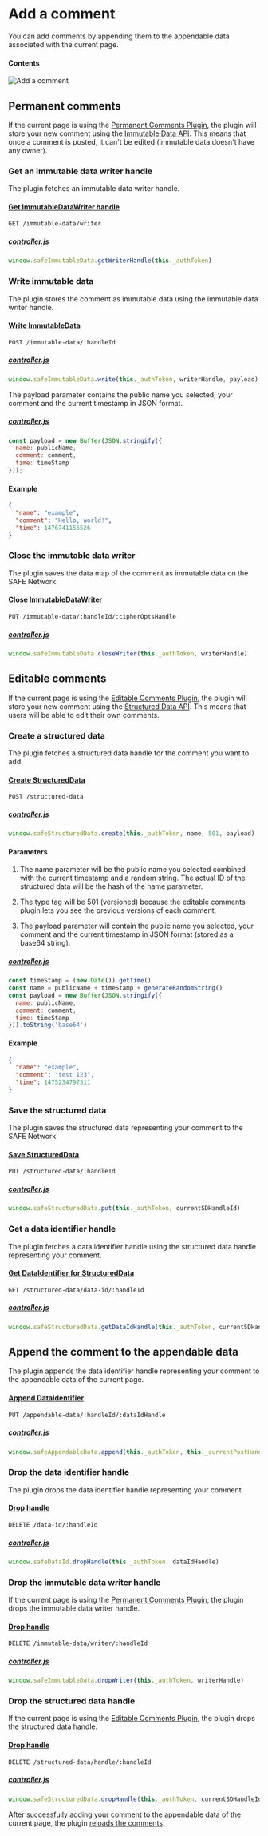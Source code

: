 # Add a comment

You can add comments by appending them to the appendable data associated with the current page.

#### Contents

<!-- toc -->

![Add a comment](img/add-a-comment.png)

## Permanent comments

If the current page is using the [Permanent Comments Plugin](https://github.com/maidsafe/safe_examples/tree/master/permanent_comments_plugin), the plugin will store your new comment using the [Immutable Data API](https://github.com/maidsafe/rfcs/blob/master/text/0042-launcher-api-v0.6/api/immutable_data.md). This means that once a comment is posted, it can't be edited (immutable data doesn't have any owner).

### Get an immutable data writer handle

The plugin fetches an immutable data writer handle.

#### [Get ImmutableDataWriter handle](https://github.com/maidsafe/rfcs/blob/master/text/0042-launcher-api-v0.6/api/immutable_data.md#get-immutabledata-writer)

```
GET /immutable-data/writer
```

##### [controller.js](https://github.com/maidsafe/safe_examples/blob/3e44e154ae1ba3b019561f02afd9888429a8c574/permanent_comments_plugin/comments/src/controller.js#L214)

```js
window.safeImmutableData.getWriterHandle(this._authToken)
```

### Write immutable data

The plugin stores the comment as immutable data using the immutable data writer handle.

#### [Write ImmutableData](https://github.com/maidsafe/rfcs/blob/master/text/0042-launcher-api-v0.6/api/immutable_data.md#write-immutable-data)

```
POST /immutable-data/:handleId
```

##### [controller.js](https://github.com/maidsafe/safe_examples/blob/3e44e154ae1ba3b019561f02afd9888429a8c574/permanent_comments_plugin/comments/src/controller.js#L216)

```js
window.safeImmutableData.write(this._authToken, writerHandle, payload)
```

The payload parameter contains the public name you selected, your comment and the current timestamp in JSON format.

##### [controller.js](https://github.com/maidsafe/safe_examples/blob/3e44e154ae1ba3b019561f02afd9888429a8c574/permanent_comments_plugin/comments/src/controller.js#L206-L210)

```js
const payload = new Buffer(JSON.stringify({
  name: publicName,
  comment: comment,
  time: timeStamp
}));
```

#### Example

```json
{
  "name": "example",
  "comment": "Hello, world!",
  "time": 1476741155526
}
```

### Close the immutable data writer

The plugin saves the data map of the comment as immutable data on the SAFE Network.

#### [Close ImmutableDataWriter](https://github.com/maidsafe/rfcs/blob/master/text/0042-launcher-api-v0.6/api/immutable_data.md#close-immutable-data-writer)

```
PUT /immutable-data/:handleId/:cipherOptsHandle
```

##### [controller.js](https://github.com/maidsafe/safe_examples/blob/3e44e154ae1ba3b019561f02afd9888429a8c574/permanent_comments_plugin/comments/src/controller.js#L220)

```js
window.safeImmutableData.closeWriter(this._authToken, writerHandle)
```

## Editable comments

If the current page is using the [Editable Comments Plugin](https://github.com/maidsafe/safe_examples/tree/master/editable_comments_plugin), the plugin will store your new comment using the [Structured Data API](https://github.com/maidsafe/rfcs/blob/master/text/0042-launcher-api-v0.6/api/structured_data.md). This means that users will be able to edit their own comments.

### Create a structured data

The plugin fetches a structured data handle for the comment you want to add.

#### [Create StructuredData](https://github.com/maidsafe/rfcs/blob/master/text/0042-launcher-api-v0.6/api/structured_data.md#create)

```
POST /structured-data
```

##### [controller.js](https://github.com/maidsafe/safe_examples/blob/67a5620e722b5d47a0cacb436b2d43c92e959aa8/editable_comments_plugin/comments/src/controller.js#L254)

```js
window.safeStructuredData.create(this._authToken, name, 501, payload)
```

#### Parameters

1. The name parameter will be the public name you selected combined with the current timestamp and a random string. The actual ID of the structured data will be the hash of the name parameter.

2. The type tag will be 501 (versioned) because the editable comments plugin lets you see the previous versions of each comment.

3. The payload parameter will contain the public name you selected, your comment and the current timestamp in JSON format (stored as a base64 string).

##### [controller.js](https://github.com/maidsafe/safe_examples/blob/67a5620e722b5d47a0cacb436b2d43c92e959aa8/editable_comments_plugin/comments/src/controller.js#L243-L249)

```js
const timeStamp = (new Date()).getTime()
const name = publicName + timeStamp + generateRandomString()
const payload = new Buffer(JSON.stringify({
  name: publicName,
  comment: comment,
  time: timeStamp
})).toString('base64')
```

#### Example

```json
{
  "name": "example",
  "comment": "test 123",
  "time": 1475234797311
}
```

### Save the structured data

The plugin saves the structured data representing your comment to the SAFE Network.

#### [Save StructuredData](https://github.com/maidsafe/rfcs/blob/master/text/0042-launcher-api-v0.6/api/structured_data.md#save-structured-data)

```
PUT /structured-data/:handleId
```

##### [controller.js](https://github.com/maidsafe/safe_examples/blob/67a5620e722b5d47a0cacb436b2d43c92e959aa8/editable_comments_plugin/comments/src/controller.js#L256)

```js
window.safeStructuredData.put(this._authToken, currentSDHandleId)
```

### Get a data identifier handle

The plugin fetches a data identifier handle using the structured data handle representing your comment.

#### [Get DataIdentifier for StructuredData](https://github.com/maidsafe/rfcs/blob/master/text/0042-launcher-api-v0.6/api/structured_data.md#get-dataidentifier-handle-for-structured-data)

```
GET /structured-data/data-id/:handleId
```

##### [controller.js](https://github.com/maidsafe/safe_examples/blob/67a5620e722b5d47a0cacb436b2d43c92e959aa8/editable_comments_plugin/comments/src/controller.js#L260)

```js
window.safeStructuredData.getDataIdHandle(this._authToken, currentSDHandleId)
```

## Append the comment to the appendable data

The plugin appends the data identifier handle representing your comment to the appendable data of the current page.

#### [Append DataIdentifier](https://github.com/maidsafe/rfcs/blob/master/text/0042-launcher-api-v0.6/api/appendable_data.md#append-data)

```
PUT /appendable-data/:handleId/:dataIdHandle
```

##### [controller.js](https://github.com/maidsafe/safe_examples/blob/3e44e154ae1ba3b019561f02afd9888429a8c574/permanent_comments_plugin/comments/src/controller.js#L222)

```js
window.safeAppendableData.append(this._authToken, this._currentPostHandleId, dataIdHandle)
```

### Drop the data identifier handle

The plugin drops the data identifier handle representing your comment.

#### [Drop handle](https://github.com/maidsafe/rfcs/blob/master/text/0042-launcher-api-v0.6/api/data_identifier.md#drop-handle)

```
DELETE /data-id/:handleId
```

##### [controller.js](https://github.com/maidsafe/safe_examples/blob/3e44e154ae1ba3b019561f02afd9888429a8c574/permanent_comments_plugin/comments/src/controller.js#L224)

```js
window.safeDataId.dropHandle(this._authToken, dataIdHandle)
```

### Drop the immutable data writer handle

If the current page is using the [Permanent Comments Plugin](https://github.com/maidsafe/safe_examples/tree/master/permanent_comments_plugin), the plugin drops the immutable data writer handle.

#### [Drop handle](https://github.com/maidsafe/rfcs/blob/master/text/0042-launcher-api-v0.6/api/immutable_data.md#drop-immutable-data-writer)

```
DELETE /immutable-data/writer/:handleId
```

##### [controller.js](https://github.com/maidsafe/safe_examples/blob/3e44e154ae1ba3b019561f02afd9888429a8c574/permanent_comments_plugin/comments/src/controller.js#L230)

```js
window.safeImmutableData.dropWriter(this._authToken, writerHandle)
```

### Drop the structured data handle

If the current page is using the [Editable Comments Plugin](https://github.com/maidsafe/safe_examples/tree/master/editable_comments_plugin), the plugin drops the structured data handle.

#### [Drop handle](https://github.com/maidsafe/rfcs/blob/master/text/0042-launcher-api-v0.6/api/structured_data.md#drop-handle)

```
DELETE /structured-data/handle/:handleId
```

##### [controller.js](https://github.com/maidsafe/safe_examples/blob/67a5620e722b5d47a0cacb436b2d43c92e959aa8/editable_comments_plugin/comments/src/controller.js#L267)

```js
window.safeStructuredData.dropHandle(this._authToken, currentSDHandleId)
```

After successfully adding your comment to the appendable data of the current page, the plugin [reloads the comments](fetch-comments.md).
